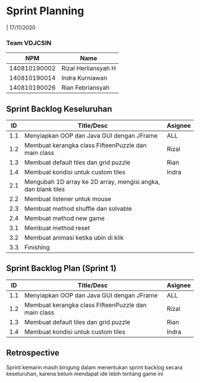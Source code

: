 # Sprint Planning

| 17/11/2020

### Team VDJCSIN

| NPM          | Name                |
| ------------ | ------------------- |
| 140810190002 | Rizal Herliansyah H |
| 140810190014 | Indra Kurniawan     |
| 140810190026 | Rian Febriansyah    |

## Sprint Backlog Keseluruhan

| ID  | Title/Desc                                                    | Asignee  |
| --- | ------------------------------------------------------------- | -------- |
| 1.1 | Menyiapkan OOP dan Java GUI dengan JFrame                     | ALL      |
| 1.2 | Membuat kerangka class FifteenPuzzle dan main class           | Rizal    |
| 1.3 | Membuat default tiles dan grid puzzle                         | Rian     |
| 1.4 | Membuat kondisi untuk custom tiles                            | Indra    |
| 2.1 | Mengubah 1D array ke 2D array, mengisi angka, dan blank tiles |          |
| 2.2 | Membuat listener untuk mouse                                  |          |
| 2.3 | Membuat method shuffle dan solvable                           |          |
| 2.4 | Membuat method new game                                       |          |
| 3.1 | Membuat method reset                                          |          |
| 3.2 | Membuat animasi ketika ubin di klik                           |          |
| 3.3 | Finishing                                                     |          |

## Sprint Backlog Plan (Sprint 1)

| ID  | Title/Desc                                                    | Asignee  |
| --- | ------------------------------------------------------------- | -------- |
| 1.1 | Menyiapkan OOP dan Java GUI dengan JFrame                     | ALL      |
| 1.2 | Membuat kerangka class FifteenPuzzle dan main class           | Rizal    |
| 1.3 | Membuat default tiles dan grid puzzle                         | Rian     |
| 1.4 | Membuat kondisi untuk custom tiles                            | Indra    |

## Retrospective

Sprint kemarin masih bingung dalam menentukan sprint backlog secara keseluruhan, karena belum mendapat ide lebih tentang game ini
